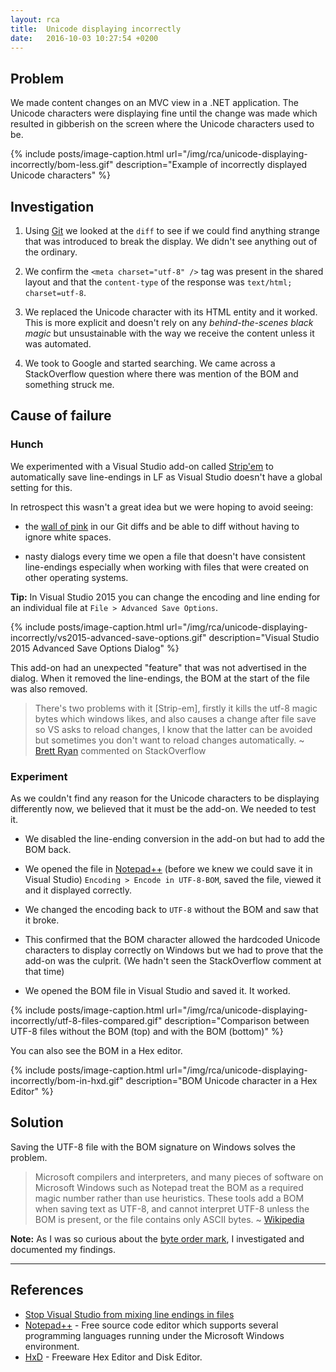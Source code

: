 ```yaml
---
layout: rca
title:  Unicode displaying incorrectly
date:   2016-10-03 10:27:54 +0200
---
```


## Problem

We made content changes on an MVC view in a .NET application. The Unicode
characters were displaying fine until the change was made which resulted
in gibberish on the screen where the Unicode characters used to be.

{% include posts/image-caption.html
     url="/img/rca/unicode-displaying-incorrectly/bom-less.gif"
     description="Example of incorrectly displayed Unicode characters"
%}

## Investigation

1. Using [Git](https://git-scm.com/) we looked at the `diff` to see if we could
   find anything strange that was introduced to break the display. We didn't
   see anything out of the ordinary.

2. We confirm the `<meta charset="utf-8" />` tag was present in the shared
   layout and that the `content-type` of the response was
   `text/html; charset=utf-8`.

3. We replaced the Unicode character with its HTML entity and it worked.
   This is more explicit and doesn't rely on any *behind-the-scenes black magic*
   but unsustainable with the way we receive the content unless it was
   automated.

4. We took to Google and started searching. We came across a StackOverflow
   question where there was mention of the BOM and something struck me.

## Cause of failure

### Hunch

We experimented with a Visual Studio add-on called
[Strip'em](http://www.grebulon.com/software/stripem.php) to automatically
save line-endings in LF as Visual Studio doesn't have a global setting for this.

In retrospect this wasn't a great idea but we were hoping to avoid seeing:

* the [wall of pink](http://www.hanselman.com/blog/YoureJustAnotherCarriageReturnLineFeedInTheWall.aspx)
  in our Git diffs and be able to diff without having to ignore white spaces.

* nasty dialogs every time we open a file that doesn't have consistent
  line-endings especially when working with files that were created on other
  operating systems.

**Tip:** In Visual Studio 2015 you can change the encoding and line ending for
an individual file at `File > Advanced Save Options`.

{% include posts/image-caption.html
    url="/img/rca/unicode-displaying-incorrectly/vs2015-advanced-save-options.gif"
    description="Visual Studio 2015 Advanced Save Options Dialog"
%}

This add-on had an unexpected "feature" that was not advertised in the dialog.
When it removed the line-endings, the BOM at the start of the file was also
removed.

> There's two problems with it [Strip-em], firstly it kills the utf-8 magic
  bytes which windows likes, and also causes a change after file save so VS
  asks to reload changes, I know that the latter can be avoided but sometimes
  you don't want to reload changes automatically. ~
  [Brett Ryan](http://stackoverflow.com/questions/3994909/stop-visual-studio-from-mixing-line-endings-in-files#8079123)
  commented on StackOverflow

### Experiment

As we couldn't find any reason for the Unicode characters to be displaying
differently now, we believed that it must be the add-on. We needed to test it.

* We disabled the line-ending conversion in the add-on but had to add the BOM
  back.

* We opened the file in [Notepad++](https://notepad-plus-plus.org/download/v7.html)
  (before we knew we could save it in Visual Studio)
  `Encoding > Encode in UTF-8-BOM`, saved the file, viewed it and it displayed
  correctly.

* We changed the encoding back to `UTF-8` without the BOM and saw that it broke.

* This confirmed that the BOM character allowed the hardcoded Unicode characters
  to display correctly on Windows but we had to prove that the add-on was the
  culprit. (We hadn't seen the StackOverflow comment at that time)

* We opened the BOM file in Visual Studio and saved it. It worked.

{% include posts/image-caption.html
    url="/img/rca/unicode-displaying-incorrectly/utf-8-files-compared.gif"
    description="Comparison between UTF-8 files without the BOM (top) and with the BOM (bottom)"
%}

You can also see the BOM in a Hex editor.

{% include posts/image-caption.html
     url="/img/rca/unicode-displaying-incorrectly/bom-in-hxd.gif"
     description="BOM Unicode character in a Hex Editor"
%}

## Solution

Saving the UTF-8 file with the BOM signature on Windows solves the problem.

> Microsoft compilers and interpreters, and many pieces of software on
  Microsoft Windows such as Notepad treat the BOM as a required magic
  number rather than use heuristics. These tools add a BOM when saving text
  as UTF-8, and cannot interpret UTF-8 unless the BOM is present, or the file
  contains only ASCII bytes. ~ [Wikipedia](https://en.wikipedia.org/wiki/Byte_order_mark)

**Note:** As I was so curious about the [byte order mark](/blog/byte-order-mark/), I
investigated and documented my findings.

---

## References

* [Stop Visual Studio from mixing line endings in files](http://stackoverflow.com/questions/3994909/stop-visual-studio-from-mixing-line-endings-in-files)
* [Notepad++](https://notepad-plus-plus.org/download/v7.html) - Free source
  code editor which supports several programming languages running under the
  Microsoft Windows environment.
* [HxD](https://mh-nexus.de/en/hxd/) - Freeware Hex Editor and Disk Editor.

